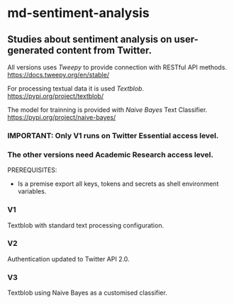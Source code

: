 # md-sentiment-analysis
## Studies about sentiment analysis on user-generated content from Twitter.

All versions uses _Tweepy_ to provide connection with RESTful API methods.\
https://docs.tweepy.org/en/stable/

For processing textual data it is used _Textblob_.\
https://pypi.org/project/textblob/

The model for trainning is provided with _Naive Bayes_ Text Classifier.\
https://pypi.org/project/naive-bayes/

### IMPORTANT: Only V1 runs on Twitter **Essential** access level.
### The other versions need **Academic Research** access level.

PREREQUISITES:
- Is a premise export all keys, tokens and secrets as shell environment variables.

### V1
Textblob with standard text processing configuration.
### V2
Authentication updated to Twitter API 2.0.
### V3
Textblob using Naive Bayes as a customised classifier.